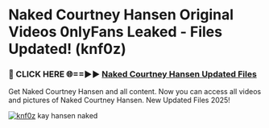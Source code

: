 # Naked Courtney Hansen Original Videos 0nlyFans Leaked - Files Updated! (knf0z)

<h3>🔴 CLICK HERE 🌐==►► <a href="https://tinyurl.com/yckcrads" rel="nofollow">Naked Courtney Hansen Updated Files</a></h3>

Get Naked Courtney Hansen and all content. Now you can access all videos and pictures of Naked Courtney Hansen. New Updated Files 2025!

[![knf0z](https://i.imgur.com/hpKpOFt.gif)](https://tinyurl.com/yckcrads)
kay hansen naked